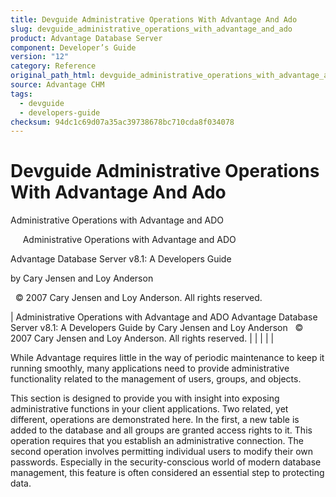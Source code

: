 ```yaml
---
title: Devguide Administrative Operations With Advantage And Ado
slug: devguide_administrative_operations_with_advantage_and_ado
product: Advantage Database Server
component: Developer’s Guide
version: "12"
category: Reference
original_path_html: devguide_administrative_operations_with_advantage_and_ado.htm
source: Advantage CHM
tags:
  - devguide
  - developers-guide
checksum: 94dc1c69d07a35ac39738678bc710cda8f034078
---
```


# Devguide Administrative Operations With Advantage And Ado

Administrative Operations with Advantage and ADO

     Administrative Operations with Advantage and ADO

Advantage Database Server v8.1: A Developers Guide

by Cary Jensen and Loy Anderson

  © 2007 Cary Jensen and Loy Anderson. All rights reserved.

| Administrative Operations with Advantage and ADO  Advantage Database Server v8.1: A Developers Guide  by Cary Jensen and Loy Anderson    © 2007 Cary Jensen and Loy Anderson. All rights reserved. |  |  |  |  |

While Advantage requires little in the way of periodic maintenance to keep it running smoothly, many applications need to provide administrative functionality related to the management of users, groups, and objects.

This section is designed to provide you with insight into exposing administrative functions in your client applications. Two related, yet different, operations are demonstrated here. In the first, a new table is added to the database and all groups are granted access rights to it. This operation requires that you establish an administrative connection. The second operation involves permitting individual users to modify their own passwords. Especially in the security-conscious world of modern database management, this feature is often considered an essential step to protecting data.
